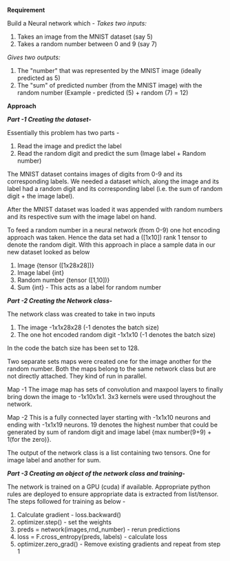 **Requirement**

Build a Neural network which - 
*Takes two inputs:*
1.   Takes an image from the MNIST dataset (say 5)
2.   Takes a random number between 0 and 9 (say 7)

*Gives two outputs:*
1.   The "number" that was represented by the MNIST image (ideally predicted as 5)
2.   The "sum" of predicted number (from the MNIST image) with the random number (Example - predicted (5) + random (7) = 12)


**Approach**

***Part -1 Creating the dataset-***

Essentially this problem has two parts - 
1. Read the image and predict the label
2. Read the random digit and predict the sum (Image label + Random number)

The MNIST dataset contains images of digits from 0-9 and its corresponding labels. We needed a dataset which, along the image and its label had a random digit and its corresponding label (i.e. the sum of random digit + the image label).

After the MNIST dataset was loaded it was appended with random numbers and its respective sum with the image label on hand.

To feed a random number in a neural network (from 0-9) one hot encoding approach was taken. Hence the data set had a ([1x10]) rank 1 tensor to denote the random digit. With this approach in place a sample data in our new dataset looked as below 
1. Image {tensor ([1x28x28])}
2. Image label {int}
3. Random number {tensor ([1,10])}
4. Sum {int} - This acts as a label for random number


***Part -2 Creating the Network class-***

The network class was created to take in two inputs
1. The image -1x1x28x28 (-1 denotes the batch size)
2. The one hot encoded random digit -1x1x10 (-1 denotes the batch size)

In the code the batch size has been set to 128.

Two separate sets maps were created one for the image another for the random number. Both the maps belong to the same network class but are not directly attached. They kind of run in parallel.

Map -1 The image map has sets of convolution and maxpool layers to finally bring down the image to -1x10x1x1. 3x3 kernels were used throughout the network.

Map -2 This is a fully connected layer starting with -1x1x10 neurons and ending with -1x1x19 neurons. 19 denotes the highest number that could be generated by sum of random digit and image label {max number(9+9) + 1(for the zero)}.

The output of the network class is a list containing two tensors. One for image label and another for sum.


***Part -3 Creating an object of the network class and training-***

The network is trained on a GPU (cuda) if available. Appropriate python rules are deployed to ensure appropriate data is extracted from list/tensor.
The steps followed for training as below -
1. Calculate gradient - loss.backward()
2. optimizer.step() -  set the weights
3. preds = network(images,rnd_number) - rerun predictions
4. loss = F.cross_entropy(preds, labels) - calculate loss
5. optimizer.zero_grad() - Remove existing gradients and repeat from step 1
